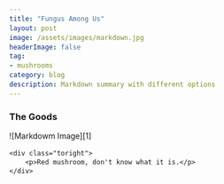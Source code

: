 ```yaml
---
title: "Fungus Among Us"
layout: post
image: /assets/images/markdown.jpg
headerImage: false
tag:
- mushrooms
category: blog
description: Markdown summary with different options
---
```


### The Goods

<div class="side-by-side">
    <div class="toleft">
        ![Markdowm Image][1]
    </div>

    <div class="toright">
        <p>Red mushroom, don't know what it is.</p>
    </div>
</div>

[1]: assets/images/mush/redboy.jpg
